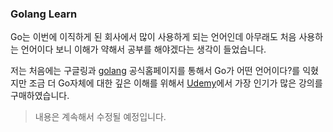 ### Golang Learn

Go는 이번에 이직하게 된 회사에서 많이 사용하게 되는 언어인데 아무래도 처음 사용하는 언어이다 보니 이해가 약해서 공부를 해야겠다는 생각이 들었습니다.

저는 처음에는 구글링과 [golang]([https://golang.org](https://golang.org/)) 공식홈페이지를 통해서 Go가 어떤 언어이다?를 익혔지만 조금 더 Go자체에 대한 깊은 이해를 위해서 [Udemy](https://www.udemy.com/course/learn-how-to-code/learn/lecture/3993384?start=0#overview)에서 가장 인기가 많은 강의를 구매하였습니다.

> 내용은 계속해서 수정될 예정입니다.
